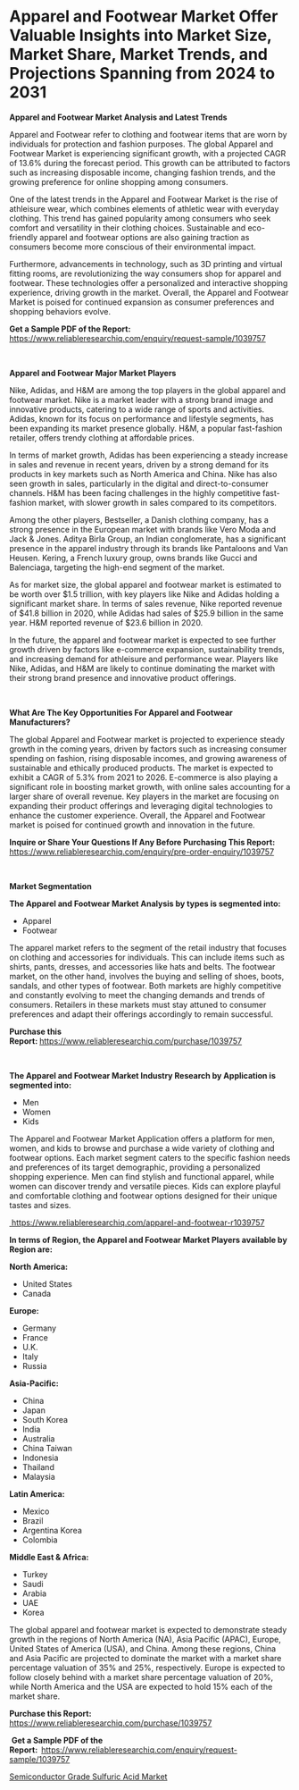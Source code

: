 <p><h1>Apparel and Footwear Market Offer Valuable Insights into Market Size, Market Share, Market Trends, and Projections Spanning from 2024 to 2031</h1></p><p><strong>Apparel and Footwear Market Analysis and Latest Trends</strong></p>
<p><p>Apparel and Footwear refer to clothing and footwear items that are worn by individuals for protection and fashion purposes. The global Apparel and Footwear Market is experiencing significant growth, with a projected CAGR of 13.6% during the forecast period. This growth can be attributed to factors such as increasing disposable income, changing fashion trends, and the growing preference for online shopping among consumers.</p><p>One of the latest trends in the Apparel and Footwear Market is the rise of athleisure wear, which combines elements of athletic wear with everyday clothing. This trend has gained popularity among consumers who seek comfort and versatility in their clothing choices. Sustainable and eco-friendly apparel and footwear options are also gaining traction as consumers become more conscious of their environmental impact.</p><p>Furthermore, advancements in technology, such as 3D printing and virtual fitting rooms, are revolutionizing the way consumers shop for apparel and footwear. These technologies offer a personalized and interactive shopping experience, driving growth in the market. Overall, the Apparel and Footwear Market is poised for continued expansion as consumer preferences and shopping behaviors evolve.</p></p>
<p><strong>Get a Sample PDF of the Report:&nbsp;</strong> <a href="https://www.reliableresearchiq.com/enquiry/request-sample/1039757">https://www.reliableresearchiq.com/enquiry/request-sample/1039757</a></p>
<p>&nbsp;</p>
<p><strong>Apparel and Footwear Major Market Players</strong></p>
<p><p>Nike, Adidas, and H&M are among the top players in the global apparel and footwear market. Nike is a market leader with a strong brand image and innovative products, catering to a wide range of sports and activities. Adidas, known for its focus on performance and lifestyle segments, has been expanding its market presence globally. H&M, a popular fast-fashion retailer, offers trendy clothing at affordable prices.</p><p>In terms of market growth, Adidas has been experiencing a steady increase in sales and revenue in recent years, driven by a strong demand for its products in key markets such as North America and China. Nike has also seen growth in sales, particularly in the digital and direct-to-consumer channels. H&M has been facing challenges in the highly competitive fast-fashion market, with slower growth in sales compared to its competitors.</p><p>Among the other players, Bestseller, a Danish clothing company, has a strong presence in the European market with brands like Vero Moda and Jack & Jones. Aditya Birla Group, an Indian conglomerate, has a significant presence in the apparel industry through its brands like Pantaloons and Van Heusen. Kering, a French luxury group, owns brands like Gucci and Balenciaga, targeting the high-end segment of the market.</p><p>As for market size, the global apparel and footwear market is estimated to be worth over $1.5 trillion, with key players like Nike and Adidas holding a significant market share. In terms of sales revenue, Nike reported revenue of $41.8 billion in 2020, while Adidas had sales of $25.9 billion in the same year. H&M reported revenue of $23.6 billion in 2020.</p><p>In the future, the apparel and footwear market is expected to see further growth driven by factors like e-commerce expansion, sustainability trends, and increasing demand for athleisure and performance wear. Players like Nike, Adidas, and H&M are likely to continue dominating the market with their strong brand presence and innovative product offerings.</p></p>
<p>&nbsp;</p>
<p><strong>What Are The Key Opportunities For Apparel and Footwear Manufacturers?</strong></p>
<p><p>The global Apparel and Footwear market is projected to experience steady growth in the coming years, driven by factors such as increasing consumer spending on fashion, rising disposable incomes, and growing awareness of sustainable and ethically produced products. The market is expected to exhibit a CAGR of 5.3% from 2021 to 2026. E-commerce is also playing a significant role in boosting market growth, with online sales accounting for a larger share of overall revenue. Key players in the market are focusing on expanding their product offerings and leveraging digital technologies to enhance the customer experience. Overall, the Apparel and Footwear market is poised for continued growth and innovation in the future.</p></p>
<p><strong>Inquire or Share Your Questions If Any Before Purchasing This Report:</strong> <a href="https://www.reliableresearchiq.com/enquiry/pre-order-enquiry/1039757">https://www.reliableresearchiq.com/enquiry/pre-order-enquiry/1039757</a></p>
<p>&nbsp;</p>
<p><strong>Market Segmentation</strong></p>
<p><strong>The Apparel and Footwear Market Analysis by types is segmented into:</strong></p>
<p><ul><li>Apparel</li><li>Footwear</li></ul></p>
<p><p>The apparel market refers to the segment of the retail industry that focuses on clothing and accessories for individuals. This can include items such as shirts, pants, dresses, and accessories like hats and belts. The footwear market, on the other hand, involves the buying and selling of shoes, boots, sandals, and other types of footwear. Both markets are highly competitive and constantly evolving to meet the changing demands and trends of consumers. Retailers in these markets must stay attuned to consumer preferences and adapt their offerings accordingly to remain successful.</p></p>
<p><strong>Purchase this Report:&nbsp;</strong><a href="https://www.reliableresearchiq.com/purchase/1039757">https://www.reliableresearchiq.com/purchase/1039757</a></p>
<p>&nbsp;</p>
<p><strong>The Apparel and Footwear Market Industry Research by Application is segmented into:</strong></p>
<p><ul><li>Men</li><li>Women</li><li>Kids</li></ul></p>
<p><p>The Apparel and Footwear Market Application offers a platform for men, women, and kids to browse and purchase a wide variety of clothing and footwear options. Each market segment caters to the specific fashion needs and preferences of its target demographic, providing a personalized shopping experience. Men can find stylish and functional apparel, while women can discover trendy and versatile pieces. Kids can explore playful and comfortable clothing and footwear options designed for their unique tastes and sizes.</p></p>
<p><a href="https://www.reliableresearchiq.com/apparel-and-footwear-r1039757">&nbsp;https://www.reliableresearchiq.com/apparel-and-footwear-r1039757</a></p>
<p><strong>In terms of Region, the Apparel and Footwear Market Players available by Region are:</strong></p>
<p>
    <p> <strong> North America: </strong>
        <ul>
            <li>United States</li>
            <li>Canada</li>
        </ul>
        </p> 
    <p> <strong> Europe: </strong>
        <ul>
            <li>Germany</li>
            <li>France</li>
            <li>U.K.</li>
            <li>Italy</li>
            <li>Russia</li>
        </ul>
        </p> 
    <p> <strong> Asia-Pacific: </strong>
        <ul>
            <li>China</li>
            <li>Japan</li>
            <li>South Korea</li>
            <li>India</li>
            <li>Australia</li>
            <li>China Taiwan</li>
            <li>Indonesia</li>
            <li>Thailand</li>
            <li>Malaysia</li>
        </ul>
        </p> 
    <p> <strong> Latin America: </strong>
        <ul>
            <li>Mexico</li>
            <li>Brazil</li>
            <li>Argentina Korea</li>
            <li>Colombia</li>
        </ul>
        </p> 
    <p> <strong> Middle East & Africa: </strong>
        <ul>
            <li>Turkey</li>
            <li>Saudi</li>
            <li>Arabia</li>
            <li>UAE</li>
            <li>Korea</li>
        </ul>
    </p>
    </p>
<p><p>The global apparel and footwear market is expected to demonstrate steady growth in the regions of North America (NA), Asia Pacific (APAC), Europe, United States of America (USA), and China. Among these regions, China and Asia Pacific are projected to dominate the market with a market share percentage valuation of 35% and 25%, respectively. Europe is expected to follow closely behind with a market share percentage valuation of 20%, while North America and the USA are expected to hold 15% each of the market share.</p></p>
<p><strong>Purchase this Report: </strong><a href="https://www.reliableresearchiq.com/purchase/1039757">https://www.reliableresearchiq.com/purchase/1039757</a></p>
<p>&nbsp;<strong>Get a Sample PDF of the Report:&nbsp;&nbsp;</strong><a href="https://www.reliableresearchiq.com/enquiry/request-sample/1039757">https://www.reliableresearchiq.com/enquiry/request-sample/1039757</a></p>
<p><strong></strong></p>
<p><p><a href="https://github.com/niyotibauri9/Market-Research-Report-List-1/blob/main/semiconductor-grade-sulfuric-acid-market.md">Semiconductor Grade Sulfuric Acid Market</a></p></p>